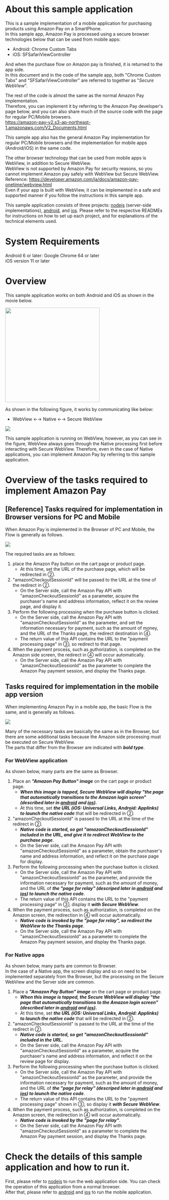 # About this sample application
This is a sample implementation of a mobile application for purchasing products using Amazon Pay on a SmartPhone.  
In this sample app, Amazon Pay is processed using a secure browser technologies below that can be used from mobile apps:  
  * Android: Chrome Custom Tabs  
  * iOS: SFSafariViewController  

And when the purchase flow on Amazon pay is finished, it is returned to the app side.  
In this document and in the code of the sample app, both "Chrome Custom Tabs" and "SFSafariViewController" are referred to together as "*Secure WebView*".  

The rest of the code is almost the same as the normal Amazon Pay implementation.  
Therefore, you can implement it by referring to the Amazon Pay developer's page below, and you can also share much of the source code with the page for regular PC/Mobile browsers.  
https://amazon-pay-v2.s3-ap-northeast-1.amazonaws.com/V2_Documents.html  

This sample app also has the general Amazon Pay implementation for regular PC/Mobile browsers and the implementation for mobile apps (Android/iOS) in the same code.

The other browser technology that can be used from mobile apps is WebView, in addition to Secure WebView.  
WebView is not supported by Amazon Pay for security reasons, so you cannot implement Amazon pay safely with WebView but Secure WebView.
Reference: https://developer.amazon.com/ja/docs/amazon-pay-onetime/webview.html  
Even if your app is built with WebView, it can be implemented in a safe and supported manner if you follow the instructions in this sample app.  

This sample application consists of three projects: [nodejs](nodejs/README.md) (server-side implementations), [android](android/README.md), and [ios](ios/README.md). Please refer to the respective READMEs for instructions on how to set up each project, and for explanations of the technical elements used.  

# System Requirements
Android 6 or later: Google Chrome 64 or later  
iOS version 11 or later

# Overview
This sample application works on both Android and iOS as shown in the movie below.

<img src="android/docimg/android-movie.gif" width="300">  


As shown in the following figure, it works by communicating like below:

* WebView ←→ Native ←→ Secure WebView  


![](nodejs/docimg/flow.png)

This sample application is running on WebView, however, as you can see in the figure, WebView always goes through the Native processing first before interacting with Secure WebView.
Therefore, even in the case of Native applications, you can implement Amazon Pay by referring to this sample application.  

# Overview of the tasks required to implement Amazon Pay
## [Reference] Tasks required for implementation in Browser versions for PC and Mobile
When Amazon Pay is implemented in the Browser of PC and Mobile, the Flow is generally as follows.  

![](nodejs/docimg/browser-flow.png)  

The required tasks are as follows: 

1. place the Amazon Pay button on the cart page or product page.
    - At this time, set the URL of the purchase page, which will be redirected in ②.
2. "amazonCheckoutSessionId" will be passed to the URL at the time of the redirect in ②.
    - On the Server side, call the Amazon Pay API with "amazonCheckoutSessionId" as a parameter, acquire the purchaser's name and address information, reflect it on the review page, and display it. 
3. Perform the following processing when the purchase button is clicked.
    - On the Server side, call the Amazon Pay API with "amazonCheckoutSessionId" as the parameter, and set the information necessary for payment, such as the amount of money, and the URL of the Thanks page, the redirect destination in ④.
    - The return value of this API contains the URL to the "payment processing page" in ③, so redirect to that page. 
4. When the payment process, such as authorization, is completed on the Amazon side screen, the redirect in ④ will occur automatically.
    - On the Server side, call the Amazon Pay API with "amazonCheckoutSessionId" as the parameter to complete the Amazon Pay payment session, and display the Thanks page.

## Tasks required for implementation in the mobile app version
When implementing Amazon Pay in a mobile app, the basic Flow is the same, and is generally as follows.  

![](nodejs/docimg/app-flow.png)  

Many of the necessary tasks are basically the same as in the Browser, but there are some additional tasks because the Amazon side processing must be executed on Secure WebView.  
The parts that differ from the Browser are indicated with ***bold type***.  

### For WebView application
As shown below, many parts are the same as Browser. 

1. Place an ***"Amazon Pay Button" image*** on the cart page or product page.
    - ***When this image is tapped, Secure WebView will display "the page that automatically transitions to the Amazon login screen" (described later in [android](android/README.md) and [ios](ios/README.md)).***
    - At this time, set ***the URL (iOS: Universal Links, Android: Applinks) to launch the native code*** that will be redirected in ②.
2. "amazonCheckoutSessionId" is passed to the URL at the time of the redirect in ②.
    - ***Native code is started, so get "amazonCheckoutSessionId" included in the URL, and give it to redirect WebView to the purchase page***.
    - On the Server side, call the Amazon Pay API with "amazonCheckoutSessionId" as a parameter, obtain the purchaser's name and address information, and reflect it on the purchase page for display. 
3. Perform the following processing when the purchase button is clicked.
    - On the Server side, call the Amazon Pay API with "amazonCheckoutSessionId" as the parameter, and provide the information necessary for payment, such as the amount of money, and the URL of ***the "page for relay" (descriped later in [android](android/README.md) and [ios](ios/README.md)) to launch the native code***.
    - The return value of this API contains the URL to the "payment processing page" in ③, display it ***with Secure WebView***. 
4. When the payment process, such as authorization, is completed on the Amazon screen, the redirection in ④ will occur automatically.
    - ***Native code is invoked by the "page for relay", so redirect the WebView to the Thanks page***.
    - On the Server side, call the Amazon Pay API with "amazonCheckoutSessionId" as a parameter to complete the Amazon Pay payment session, and display the Thanks page.

### For Native apps
As shown below, many parts are common to Browser.  
In the case of a Native app, the screen display and so on need to be implemented separately from the Browser, but the processing on the Secure WebView and the Server side are common. 

1.  Place a ***"Amazon Pay Button" image*** on the cart page or product page.
    - ***When this image is tapped, the Secure WebView will display "the page that automatically transitions to the Amazon login screen" (described later in [android](android/README.md) and [ios](ios/README.md)).***
    - At this time, set ***the URL (iOS: Universal Links, Android: Applinks) to launch the native code*** that will be redirected in ②.
2. "amazonCheckoutSessionId" is passed to the URL at the time of the redirect in ②.
    - ***Native code is started, so get "amazonCheckoutSessionId" included in the URL.***
    - On the Server side, call the Amazon Pay API with "amazonCheckoutSessionId" as a parameter, acquire the purchaser's name and address information, and reflect it on the review page for display. 
3. Perform the following processing when the purchase button is clicked.
    - On the Server side, call the Amazon Pay API with "amazonCheckoutSessionId" as the parameter, and provide the information necessary for payment, such as the amount of money, and the URL of ***the "page for relay" (descriped later in [android](android/README.md) and [ios](ios/README.md)) to launch the native code***.
    - The return value of this API contains the URL to the "payment processing page" shown in ③, so display it ***with Secure WebView***. 
4. When the payment process, such as authorization, is completed on the Amazon screen, the redirection in ④ will occur automatically.
    - ***Native code is invoked by the "page for relay"***.
    - On the Server side, call the Amazon Pay API with "amazonCheckoutSessionId" as a parameter to complete the Amazon Pay payment session, and display the Thanks page.

# Check the details of this sample application and how to run it.
First, please refer to [nodejs](nodejs/README.md) to run the web application side. You can check the operation of this application from a normal browser.  
After that, please refer to [android](android/README.md) and [ios](ios/README.md) to run the mobile application.  
